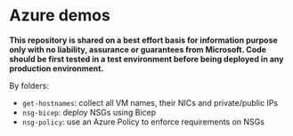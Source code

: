 # Azure demos

**This repository is shared on a best effort basis for information purpose only with no liability, assurance or guarantees from Microsoft. Code should be first tested in a test environment before being deployed in any production environment.**

By folders:
- `get-hostnames`: collect all VM names, their NICs and private/public IPs
- `nsg-bicep`: deploy NSGs using Bicep
- `nsg-policy`: use an Azure Policy to enforce requirements on NSGs